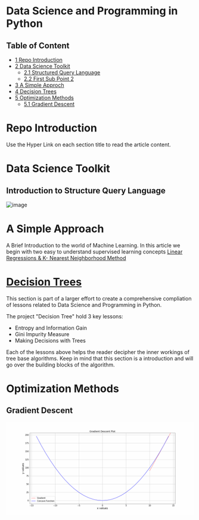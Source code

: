 # Data Science and Programming in Python

## Table of Content
<div id="toc_container">
<ul class="toc_list">
  <li><a href="#repo">1 Repo Introduction</a>
  <li><a href="#repo">2 Data Science Toolkit</a>
  <ul>
    <li><a href="#First_Sub_Point_1">2.1 Structured Query Language</a></li>
    <li><a href="#First_Sub_Point_2">2.2 First Sub Point 2</a></li>
  </ul>
</li>
<li><a href="#simple">3 A Simple Approch</a></li>
<li><a href="#tree">4 Decision Trees</a></li>
  <li><a href="#opti">5 Optimization Methods</a>
  <ul>
    <li><a href="grad">5.1 Gradient Descent</a></li>
    </ul>
  </li>
</ul>
</div>

# <a id="repo">Repo Introduction</a>

Use the Hyper Link on each section title to read the article content.

# <a id="toolkit"> Data Science Toolkit </a>

## <a id="sql"> Introduction to Structure Query Language </a>

![image](https://user-images.githubusercontent.com/46308439/131370112-f12d3ced-af70-4918-bbf9-83d44fc944ba.png)

# <a id="simple">A Simple Approach</a>
A Brief Introduction to the world of Machine Learning. In this article we begin with two easy to understand supervised learning concepts [Linear Regressions & K- Nearest Neighborhood Method](https://github.com/StevenLoaiza/Machine_Learning/blob/master/Introduction/Machine%20Learning%20-%20A%20simple%20approach.ipynb)


# <a id="tree" href="https://github.com/StevenLoaiza/Machine_Learning/tree/master/Decision%20Trees"> Decision Trees</a>

This section is part of a larger effort to create a comprehensive compliation of lessons related to Data Science and Programming in Python.

The project "Decision Tree" hold 3 key lessons:
- Entropy and Information Gain
- Gini Impurity Measure
- Making Decisions with Trees

Each of the lessons above helps the reader decipher the inner workings of tree base algorithms. Keep in mind that this section is a introduction and will go over the building blocks of the algorithm.

# <a id="opti"> Optimization Methods </a>

## <a id="grad"> Gradient Descent </a>

![](https://github.com/StevenLoaiza/Machine_Learning/blob/master/optimize/gradient_animation.gif)
